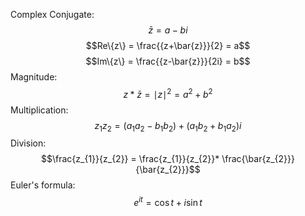 Complex Conjugate:
$$\bar{z} = a - bi$$
$$Re\{z\} = \frac{{z+\bar{z}}}{2} = a$$
$$Im\{z\} = \frac{{z-\bar{z}}}{2i} = b$$
Magnitude:
$$z*\bar{z} = \mid z \mid^2 = a^2+b^2$$
Multiplication:
$$z_{1}z_{2} = (a_{1}a_{2}-b_{1}b_{2})+(a_{1}b_{2}+b_{1}a_{2})i$$
Division:
$$\frac{z_{1}}{z_{2}} = \frac{z_{1}}{z_{2}}* \frac{\bar{z_{2}}}{\bar{z_{2}}}$$
Euler's formula:
$$e^{it}= \cos t+ i\sin t$$

